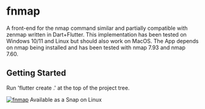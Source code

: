 # fnmap

A front-end for the nmap command similar and partially compatible with zenmap written in Dart+Flutter.
This implementation has been tested on Windows 10/11 and Linux but should also work on MacOS.  The App
depends on nmap being installed and has been tested with nmap 7.93 and nmap 7.60.

## Getting Started

Run 'flutter create .' at the top of the project tree.

[![fnmap](https://snapcraft.io/fnmap/badge.svg)](https://snapcraft.io/fnmap) Available as a Snap on Linux

